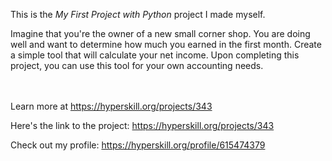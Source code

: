This is the *My First Project with Python* project I made myself.


<p>Imagine that you're the owner of a new small corner shop. You are doing well and want to determine how much you earned in the first month. Create a simple tool that will calculate your net income. Upon completing this project, you can use this tool for your own accounting needs.</p><br/><br/>Learn more at <a href="https://hyperskill.org/projects/343?utm_source=ide&utm_medium=ide&utm_campaign=ide&utm_content=project-card">https://hyperskill.org/projects/343</a>

Here's the link to the project: https://hyperskill.org/projects/343

Check out my profile: https://hyperskill.org/profile/615474379